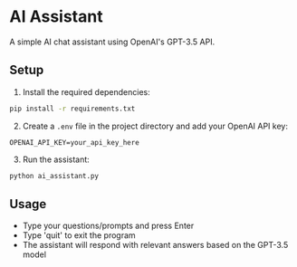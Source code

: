 # AI Assistant

A simple AI chat assistant using OpenAI's GPT-3.5 API.

## Setup

1. Install the required dependencies:
```bash
pip install -r requirements.txt
```

2. Create a `.env` file in the project directory and add your OpenAI API key:
```
OPENAI_API_KEY=your_api_key_here
```

3. Run the assistant:
```bash
python ai_assistant.py
```

## Usage

- Type your questions/prompts and press Enter
- Type 'quit' to exit the program
- The assistant will respond with relevant answers based on the GPT-3.5 model
